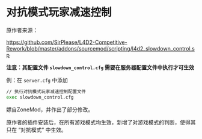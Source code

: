 # 对抗模式玩家减速控制



原作者来源：

https://github.com/SirPlease/L4D2-Competitive-Rework/blob/master/addons/sourcemod/scripting/l4d2_slowdown_control.sp



**注意：其配置文件 `slowdown_control.cfg` 需要在服务器配置文件中执行才可生效**

例：在 `server.cfg` 中添加

```bash
// 执行对抗模式玩家减速控制配置文件
exec slowdown_control.cfg
```



嫖自ZoneMod，并作出了部分修改。

原作者的插件安装后，在所有游戏模式均生效，新增了对游戏模式的判断，使得其只在 “对抗模式” 中生效。

